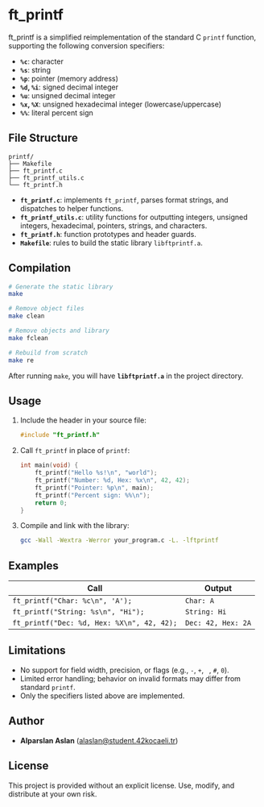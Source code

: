 # ft\_printf

ft\_printf is a simplified reimplementation of the standard C `printf` function, supporting the following conversion specifiers:

* **`%c`**: character
* **`%s`**: string
* **`%p`**: pointer (memory address)
* **`%d`, `%i`**: signed decimal integer
* **`%u`**: unsigned decimal integer
* **`%x`, `%X`**: unsigned hexadecimal integer (lowercase/uppercase)
* **`%%`**: literal percent sign

## File Structure

```
printf/
├── Makefile
├── ft_printf.c
├── ft_printf_utils.c
└── ft_printf.h
```

* **`ft_printf.c`**: implements `ft_printf`, parses format strings, and dispatches to helper functions.
* **`ft_printf_utils.c`**: utility functions for outputting integers, unsigned integers, hexadecimal, pointers, strings, and characters.
* **`ft_printf.h`**: function prototypes and header guards.
* **`Makefile`**: rules to build the static library `libftprintf.a`.

## Compilation

```bash
# Generate the static library
make

# Remove object files
make clean

# Remove objects and library
make fclean

# Rebuild from scratch
make re
```

After running `make`, you will have **`libftprintf.a`** in the project directory.

## Usage

1. Include the header in your source file:

   ```c
   #include "ft_printf.h"
   ```

2. Call `ft_printf` in place of `printf`:

   ```c
   int main(void) {
       ft_printf("Hello %s!\n", "world");
       ft_printf("Number: %d, Hex: %x\n", 42, 42);
       ft_printf("Pointer: %p\n", main);
       ft_printf("Percent sign: %%\n");
       return 0;
   }
   ```

3. Compile and link with the library:

   ```bash
   gcc -Wall -Wextra -Werror your_program.c -L. -lftprintf
   ```

## Examples

| Call                                       | Output             |
| ------------------------------------------ | ------------------ |
| `ft_printf("Char: %c\n", 'A');`            | `Char: A`          |
| `ft_printf("String: %s\n", "Hi");`         | `String: Hi`       |
| `ft_printf("Dec: %d, Hex: %X\n", 42, 42);` | `Dec: 42, Hex: 2A` |

## Limitations

* No support for field width, precision, or flags (e.g., `-`, `+`, ` `, `#`, `0`).
* Limited error handling; behavior on invalid formats may differ from standard `printf`.
* Only the specifiers listed above are implemented.

## Author

* **Alparslan Aslan** ([alaslan@student.42kocaeli.tr](mailto:alaslan@student.42kocaeli.tr))

## License

This project is provided without an explicit license. Use, modify, and distribute at your own risk.
